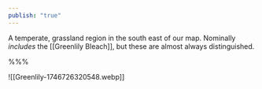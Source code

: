 ```yaml
---
publish: "true"
---
```



A temperate, grassland region in the south east of our map. Nominally *includes* the [[Greenlily Bleach]], but these are almost always distinguished.

%%%

![[Greenlily-1746726320548.webp]]
